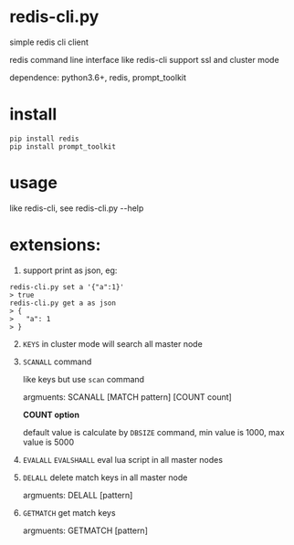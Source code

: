 # redis-cli.py
simple redis cli client

redis command line interface like redis-cli
support ssl and cluster mode

dependence: python3.6+, redis, prompt_toolkit

# install
```
pip install redis
pip install prompt_toolkit
```

# usage 
like redis-cli, see redis-cli.py --help

# extensions:
1. support print as json, eg:

```
redis-cli.py set a '{"a":1}'
> true
redis-cli.py get a as json
> {
>   "a": 1
> }
```
2. `KEYS` in cluster mode will search all master node

3. `SCANALL` command

    like keys but use `scan` command

    argmuents: SCANALL [MATCH pattern] [COUNT count]

    **COUNT option**
    
    default value is calculate by `DBSIZE` command, min value is 1000, max value is 5000
4. `EVALALL` `EVALSHAALL` eval lua script in all master nodes
5. `DELALL` delete match keys in all master node

    argmuents: DELALL [pattern]

6. `GETMATCH` get match keys
    
    argmuents: GETMATCH [pattern]